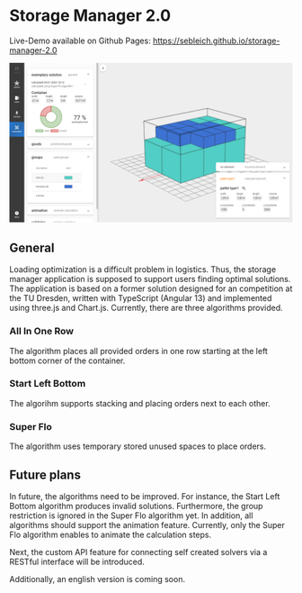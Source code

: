 # Storage Manager 2.0

Live-Demo available on Github Pages: https://sebleich.github.io/storage-manager-2.0

![Preview of a solution](src/assets/demo.PNG)

## General

Loading optimization is a difficult problem in logistics. 
Thus, the storage manager application is supposed to support users finding optimal solutions.
The application is based on a former solution designed for an competition at the TU Dresden, written with TypeScript (Angular 13) and implemented using three.js and Chart.js. 
Currently, there are three algorithms provided.

### All In One Row

The algorithm places all provided orders in one row starting at the left bottom corner of the container.

### Start Left Bottom

The algorihm supports stacking and placing orders next to each other.

### Super Flo

The algorithm uses temporary stored unused spaces to place orders.

## Future plans

In future, the algorithms need to be improved. 
For instance, the Start Left Bottom algorithm produces invalid solutions. 
Furthermore, the group restriction is ignored in the Super Flo algorithm yet.
In addition, all algorithms should support the animation feature. 
Currently, only the Super Flo algorithm enables to animate the calculation steps.

Next, the custom API feature for connecting self created solvers via a RESTful interface will be introduced.

Additionally, an english version is coming soon.


